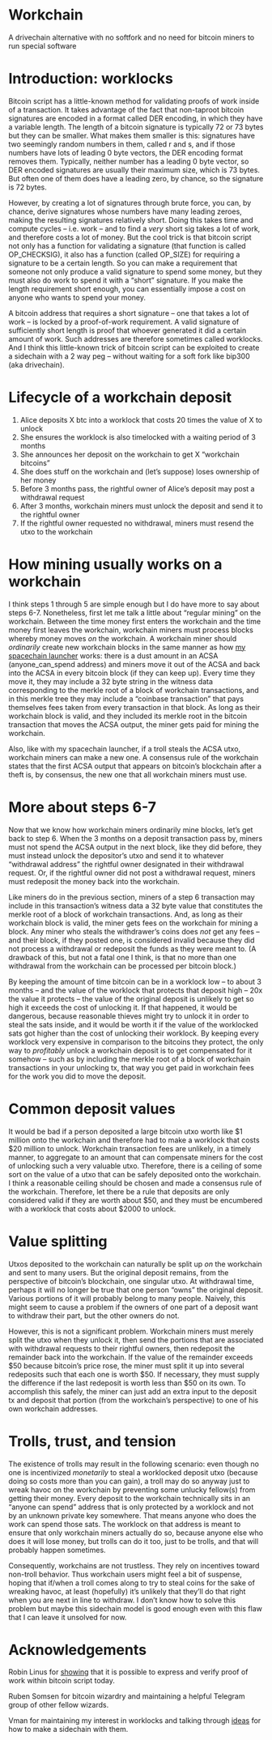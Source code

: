 # Workchain

A drivechain alternative with no softfork and no need for bitcoin miners to run special software

# Introduction: worklocks

Bitcoin script has a little-known method for validating proofs of work inside of a transaction. It takes advantage of the fact that non-taproot bitcoin signatures are encoded in a format called DER encoding, in which they have a variable length. The length of a bitcoin signature is typically 72 or 73 bytes but they can be smaller. What makes them smaller is this: signatures have two seemingly random numbers in them, called r and s, and if those numbers have lots of leading 0 byte vectors, the DER encoding format removes them. Typically, neither number has a leading 0 byte vector, so DER encoded signatures are usually their maximum size, which is 73 bytes. But often one of them does have a leading zero, by chance, so the signature is 72 bytes.

However, by creating a lot of signatures through brute force, you can, by chance, derive signatures whose numbers have many leading zeroes, making the resulting signatures relatively short. Doing this takes time and compute cycles – i.e. work – and to find a *very* short sig takes a lot of work, and therefore costs a lot of money. But the cool trick is that bitcoin script not only has a function for validating a signature (that function is called OP_CHECKSIG), it also has a function (called OP_SIZE) for requiring a signature to be a certain length. So you can make a requirement that someone not only produce a valid signature to spend some money, but they must also do work to spend it with a “short” signature. If you make the length requirement short enough, you can essentially impose a cost on anyone who wants to spend your money.

A bitcoin address that requires a short signature – one that takes a lot of work – is locked by a proof-of-work requirement. A valid signature of sufficiently short length is proof that whoever generated it did a certain amount of work. Such addresses are therefore sometimes called worklocks. And I think this little-known trick of bitcoin script can be exploited to create a sidechain with a 2 way peg – without waiting for a soft fork like bip300 (aka drivechain).

# Lifecycle of a workchain deposit

1. Alice deposits X btc into a worklock that costs 20 times the value of X to unlock
2. She ensures the worklock is also timelocked with a waiting period of 3 months
3. She announces her deposit on the workchain to get X “workchain bitcoins”
4. She does stuff on the workchain and (let’s suppose) loses ownership of her money
5. Before 3 months pass, the rightful owner of Alice’s deposit may post a withdrawal request
6. After 3 months, workchain miners must unlock the deposit and send it to the rightful owner
7. If the rightful owner requested no withdrawal, miners must resend the utxo to the workchain

# How mining usually works on a workchain

I think steps 1 through 5 are simple enough but I do have more to say about steps 6-7. Nonetheless, first let me talk a little about “regular mining” on the workchain. Between the time money first enters the workchain and the time money first leaves the workchain, workchain miners must process blocks whereby money moves *on* the workchain. A workchain miner should *ordinarily* create new workchain blocks in the same manner as how [my spacechain launcher](https://github.com/supertestnet/spacechain-launcher/) works: there is a dust amount in an ACSA (anyone_can_spend address) and miners move it out of the ACSA and back into the ACSA in every bitcoin block (if they can keep up). Every time they move it, they may include a 32 byte string in the witness data corresponding to the merkle root of a block of workchain transactions, and in this merkle tree they may include a “coinbase transaction” that pays themselves fees taken from every transaction in that block. As long as their workchain block is valid, and they included its merkle root in the bitcoin transaction that moves the ACSA output, the miner gets paid for mining the workchain.

Also, like with my spacechain launcher, if a troll steals the ACSA utxo, workchain miners can make a new one. A consensus rule of the workchain states that the first ACSA output that appears on bitcoin’s blockchain after a theft is, by consensus, the new one that all workchain miners must use.

# More about steps 6-7

Now that we know how workchain miners ordinarily mine blocks, let’s get back to step 6. When the 3 months on a deposit transaction pass by, miners must not spend the ACSA output in the next block, like they did before, they must instead unlock the depositor’s utxo and send it to whatever “withdrawal address” the rightful owner designated in their withdrawal request. Or, if the rightful owner did not post a withdrawal request, miners must redeposit the money back into the workchain.

Like miners do in the previous section, miners of a step 6 transaction may include in this transaction’s witness data a 32 byte value that constitutes the merkle root of a block of workchain transactions. And, as long as their workchain block is valid, the miner gets fees on the workchain for mining a block. Any miner who steals the withdrawer’s coins does *not* get any fees – and their block, if they posted one, is considered invalid because they did not process a withdrawal or redeposit the funds as they were meant to. (A drawback of this, but not a fatal one I think, is that no more than one withdrawal from the workchain can be processed per bitcoin block.)

By keeping the amount of time bitcoin can be in a worklock low – to about 3 months – and the value of the worklock that protects that deposit high – 20x the value it protects – the value of the original deposit is unlikely to get so high it exceeds the cost of unlocking it. If that happened, it would be dangerous, because reasonable thieves might try to unlock it in order to steal the sats inside, and it would be worth it if the value of the worklocked sats got higher than the cost of unlocking their worklock. By keeping every worklock very expensive in comparison to the bitcoins they protect, the only way to *profitably* unlock a workchain deposit is to get compensated for it somehow – such as by including the merkle root of a block of workchain transactions in your unlocking tx, that way you get paid in workchain fees for the work you did to move the deposit.

# Common deposit values

It would be bad if a person deposited a large bitcoin utxo worth like $1 million onto the workchain and therefore had to make a worklock that costs $20 million to unlock. Workchain transaction fees are unlikely, in a timely manner, to aggregate to an amount that can compensate miners for the cost of unlocking such a very valuable utxo. Therefore, there is a ceiling of some sort on the value of a utxo that can be safely deposited onto the workchain. I think a reasonable ceiling should be chosen and made a consensus rule of the workchain. Therefore, let there be a rule that deposits are only considered valid if they are worth about $50, and they must be encumbered with a worklock that costs about $2000 to unlock.

# Value splitting

Utxos deposited to the workchain can naturally be split up *on* the workchain and sent to many users. But the original deposit remains, from the perspective of bitcoin’s blockchain, one singular utxo. At withdrawal time, perhaps it will no longer be true that one person “owns” the original deposit. Various portions of it will probably belong to many people. Naively, this might seem to cause a problem if the owners of one part of a deposit want to withdraw their part, but the other owners do not.

However, this is not a significant problem. Workchain miners must merely split the utxo when they unlock it, then send the portions that are associated with withdrawal requests to their rightful owners, then redeposit the remainder back into the workchain. If the value of the remainder exceeds $50 because bitcoin’s price rose, the miner must split it up into several redeposits such that each one is worth $50. If necessary, they must supply the difference if the last redeposit is worth less than $50 on its own. To accomplish this safely, the miner can just add an extra input to the deposit tx and deposit that portion (from the workchain’s perspective) to one of his own workchain addresses.

# Trolls, trust, and tension

The existence of trolls may result in the following scenario: even though no one is incentivized *monetarily* to steal a worklocked deposit utxo (because doing so costs more than you can gain), a troll may do so anyway just to wreak havoc on the workchain by preventing some unlucky fellow(s) from getting their money. Every deposit to the workchain technically sits in an “anyone can spend” address that is only protected by a worklock and not by an unknown private key somewhere. That means anyone who does the work can spend those sats. The worklock on that address is meant to ensure that only workchain miners actually do so, because anyone else who does it will lose money, but trolls can do it too, just to be trolls, and that will probably happen sometimes.

Consequently, workchains are not trustless. They rely on incentives toward non-troll behavior. Thus workchain users might feel a bit of suspense, hoping that if/when a troll comes along to try to steal coins for the sake of wreaking havoc, at least (hopefully) it’s unlikely that they’ll do that right when you are next in line to withdraw. I don’t know how to solve this problem but maybe this sidechain model is good enough even with this flaw that I can leave it unsolved for now.

# Acknowledgements

Robin Linus for [showing](https://gist.github.com/RobinLinus/95de641ed1e3d9fde83bdcf5ac289ce9) that it is possible to express and verify proof of work within bitcoin script today.

Ruben Somsen for bitcoin wizardry and maintaining a helpful Telegram group of other fellow wizards.

Vman for maintaining my interest in worklocks and talking through [ideas](https://github.com/VzxPLnHqr/sig-pow#user-content-fnref-precision_note2-4ba98315fde2e55b0754b9c46ef44753) for how to make a sidechain with them.
